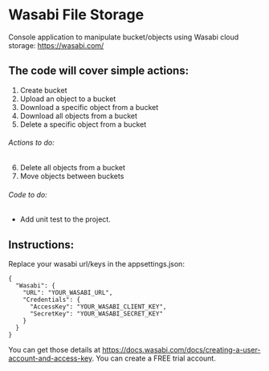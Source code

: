 # Wasabi File Storage
 
Console application to manipulate bucket/objects using Wasabi cloud storage: https://wasabi.com/

## The code will cover simple actions:
1. Create bucket
2. Upload an object to a bucket
3. Download a specific object from a bucket
4. Download all objects from a bucket
5. Delete a specific object from a bucket

###### Actions to do:
6. Delete all objects from a bucket
7. Move objects between buckets

###### Code to do:
- Add unit test to the project.

## Instructions:
Replace your wasabi url/keys in the appsettings.json:
```
{
  "Wasabi": {
    "URL": "YOUR_WASABI_URL",
    "Credentials": {
      "AccessKey": "YOUR_WASABI_CLIENT_KEY",
      "SecretKey": "YOUR_WASABI_SECRET_KEY"
    }
  }
}
```

You can get those details at https://docs.wasabi.com/docs/creating-a-user-account-and-access-key. You can create a FREE trial account.

